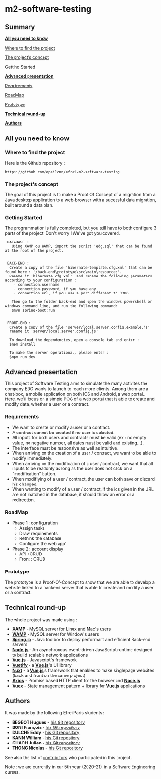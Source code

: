 # m2-software-testing

## Summary
**[All you need to know](https://github.com/opsilonn/m2-software-testing#all-you-need-to-know)**

[Where to find the project](https://github.com/opsilonn/m2-software-testing#where-to-find-the-project)

[The project's concept](https://github.com/opsilonn/m2-software-testing#the-projects-concept)

[Getting Started](https://github.com/opsilonn/m2-software-testing#getting-started)


**[Advanced presentation](https://github.com/opsilonn/m2-software-testing#advanced-presentation)**

[Requirements](https://github.com/opsilonn/m2-software-testing#requirements)

[RoadMap](https://github.com/opsilonn/m2-software-testing#roadMap)

[Prototype](https://github.com/opsilonn/m2-software-testing#prototype)


**[Technical round-up](https://github.com/opsilonn/m2-software-testing#technical-round-up)**


**[Authors](https://github.com/opsilonn/m2-software-testing#authors)**




## All you need to know

### Where to find the project
Here is the Github repository :
 ```
https://github.com/opsilonn/efrei-m2-software-testing
 ```


### The project's concept
The goal of this project is to make a Proof Of Concept of a migration from a Java desktop application to a web-browser with a sucessful data migration, built around a data plan.


### Getting Started
The programmation is fully completed, but you still have to both configure 3 parts of the project.
Don't worry ! We've got you covered.

```
 DATABASE :
   Using XAMP ou WAMP, import the script 'edg.sql' that can be found at the root of the project.
   
 
 BACK-END :
  Create a copy of the file 'hibernate-template.cfg.xml' that can be found here : '/back-end\prototype\src\main\resources'.
  Rename it 'hibernate.cfg.xml', and rename the following parameters according to your configuration :
    - connection.username
    - connection.password, if you have any
    - connection.url, if you use a port different to 3306
   
   Then go to the folder back-end and open the windows powershell or windows command line, and run the following command:
   $mvn spring-boot:run

 
 FRONT-END :
  Create a copy of the file 'server/local.server.config.example.js'
  rename it 'server/local.server.config.js'

  To download the dependencies, open a console tab and enter :
  $npm install
  
  To make the server operational, please enter :
  $npm run dev
```


## Advanced presentation
This project of Software Testing aims to simulate the many activites the company EDG wants to launch to reach more clients. Among them are a chat-box, a mobile application on both IOS and Android, a web portal... 
Here, we'll focus on a simple POC of a web portal that is able to create and modify data, whether a user or a contract.

### Requirements
* We want to create or modify a user or a contract.
* A contract cannot be created if no user is selected.
* All inputs for both users and contracts must be valid (ex : no empty value, no negative number, all dates must be valid and existing...).
* The interface must be responsive as well as intuitive.
* When arriving on the creation of a user / contract, we want to be able to modify immediately.
* When arriving on the modification of a user / contract, we want that all inputs to be readonly as long as the user does not click on a "modification" button.
* When modifiying of a user / contract, the user can both save or discard his changes.
* When wanting to modify of a user / contract, if the ids given in the URL are not matched in the database, it should throw an error or a redirection.




### RoadMap
* Phase 1 : configuration
  * Assign tasks
  * Draw requirements
  * Rethink the database
  * Configure the web app'
* Phase 2 : account display
  * API : CRUD
  * Front : CRUD


### Prototype
The prototype is a Proof-Of-Concept to show that we are able to develop a website linked to a backend server that is able to create and modify a user or a contract.




## Technical round-up
The whole project was made using :
* **[XAMP](https://mariadb.org)** - MySQL server for Linux and Mac's users
* **[WAMP](https://mariadb.org)** - MySQL server for Window's users
* **[Spring.io](https://spring.io)** - Java toolbox to deploy performant and efficient Back-end servers
* **[Node.js](https://nodejs.org)** - An asynchronous event-driven JavaScript runtime designed to build scalable network applications
* **[Vue.js](https://fr.vuejs.org)** - Javascript's framework
* **[Vuetify](https://vuetifyjs.com)** - a **[Vue.js](https://fr.vuejs.org)**'s UI library
* **[Nuxt](https://nuxtjs.org)** - a **[Vue.js](https://fr.vuejs.org)**'s framework that enables to make singlepage websites (back and front on the same project)
* **[Axios](https://github.com/axios)** - Promise based HTTP client for the browser and **[Node.js](https://nodejs.org)**
* **[Vuex](https://vuex.vuejs.org)** -  State management pattern + library for **[Vue.js](https://fr.vuejs.org)** applications


## Authors
It was made by the following Efrei Paris students :
* **BEGEOT Hugues** - [his Git repository](https://github.com/opsilonn)
* **BONI François** - [his Git repository](https://github.com/scorpionsdu78)
* **DULCHE Eddy** - [his Git repository](https://github.com/DulcheE)
* **KANN William** - [his Git repository](https://github.com/williamkann)
* **QUACH Julien** - [his Git repository](https://github.com/jinkieu)
* **THONG Nicolas** - [his Git repository](https://github.com/nazuko)

See also the list of [contributors](https://github.com/opsilonn/m2-software-testing/graphs/contributors) who participated in this project.

Note : we are currently in our 5th year (2020-21), in a Software Engineering cursus.
